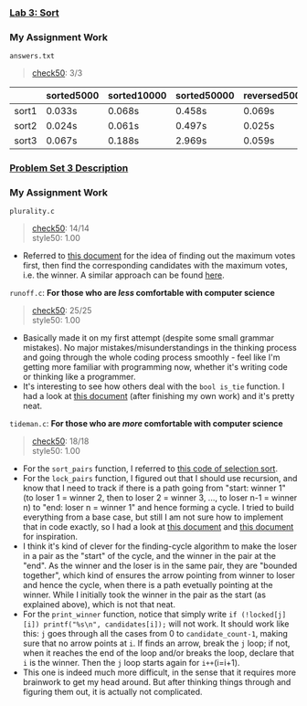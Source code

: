 ### [Lab 3: Sort](https://cs50.harvard.edu/x/2023/labs/3/)

### My Assignment Work
`answers.txt`
> [check50](https://submit.cs50.io/check50/0eafc2bdafbbf1f27f8e6b304d742d1e8ffc60ab): 3/3     

|  | sorted5000 | sorted10000 | sorted50000 | reversed5000 | reversed10000 | reversed50000 | random5000 | random10000 | random50000 |
| --- | --- | --- | --- | --- | --- | --- | --- | --- | --- |
| sort1 | 0.033s | 0.068s | 0.458s | 0.069s | 0.259s | 5.408s | 0.083s | 0.318s | 7.186s |
| sort2 | 0.024s | 0.061s | 0.497s | 0.025s | 0.053s | 0.378s | 0.029s | 0.076s | 0.327s |
| sort3 | 0.067s | 0.188s | 2.969s | 0.059s | 0.166s | 2.950s | 0.066s | 0.183s | 2.936s |


### [Problem Set 3 Description](https://cs50.harvard.edu/x/2023/psets/3/)

### My Assignment Work
`plurality.c`  
> [check50](https://submit.cs50.io/check50/199f0393f0c24071933707b0872946f0b87fd8c6): 14/14   
> style50: 1.00  
- Referred to [this document](https://github.com/mancuoj/CS50x/blob/master/Week3/1-plurality.c) for the idea of finding out the maximum votes first, then find the corresponding candidates with the maximum votes, i.e. the winner. A similar approach can be found [here](https://github.com/lng205/CS50x2022/blob/master/Week3/plurality/plurality.c).  

`runoff.c`: **For those who are *less* comfortable with computer science**  
> [check50](https://submit.cs50.io/check50/1b2f78796a678947a22d4f92967ad0e37ccc7f6e): 25/25   
> style50: 1.00  
- Basically made it on my first attempt (despite some small grammar mistakes). No major mistakes/misunderstandings in the thinking process and going through the whole coding process smoothly - feel like I'm getting more familiar with programming now, whether it's writing code or thinking like a programmer.
- It's interesting to see how others deal with the `bool is_tie` function. I had a look at [this document](https://github.com/mancuoj/CS50x/blob/master/Week3/2-runoff.c) (after finishing my own work) and it's pretty neat. 

`tideman.c`: **For those who are *more* comfortable with computer science**  
> [check50](https://submit.cs50.io/check50/af6ee462cb2c41149b37a9f4f1102228427e1896): 18/18   
> style50: 1.00  
- For the `sort_pairs` function, I referred to [this code of selection sort](https://www.geeksforgeeks.org/selection-sort/).
- For the `lock_pairs` function, I figured out that I should use recursion, and know that I need to track if there is a path going from "start: winner 1" (to loser 1 = winner 2, then to loser 2 = winner 3, ..., to loser n-1 = winner n) to "end: loser n = winner 1" and hence forming a cycle. I tried to build everything from a base case, but still I am not sure how to implement that in code exactly, so I had a look at [this document](https://github.com/mancuoj/CS50x/blob/master/Week3/2-tideman.c) and [this document](https://github.com/lng205/CS50x2022/blob/master/Week3/tideman/tideman.c) for inspiration.
- I think it's kind of clever for the finding-cycle algorithm to make the loser in a pair as the "start" of the cycle, and the winner in the pair at the "end". As the winner and the loser is in the same pair, they are "bounded together", which kind of ensures the arrow pointing from winner to loser and hence the cycle, when there is a path evetually pointing at the winner. While I initially took the winner in the pair as the start (as explained above), which is not that neat. 
- For the `print_winner` function, notice that simply write `if (!locked[j][i]) printf("%s\n", candidates[i]);` will not work. It should work like this: `j` goes through all the cases from 0 to `candidate_count-1`, making sure that no arrow points at `i`. If finds an arrow, break the `j` loop; if not, when it reaches the end of the loop and/or breaks the loop, declare that `i` is the winner. Then the `j` loop starts again for `i++`(i=i+1).
- This one is indeed much more difficult, in the sense that it requires more brainwork to get my head around. But after thinking things through and figuring them out, it is actually not complicated.
